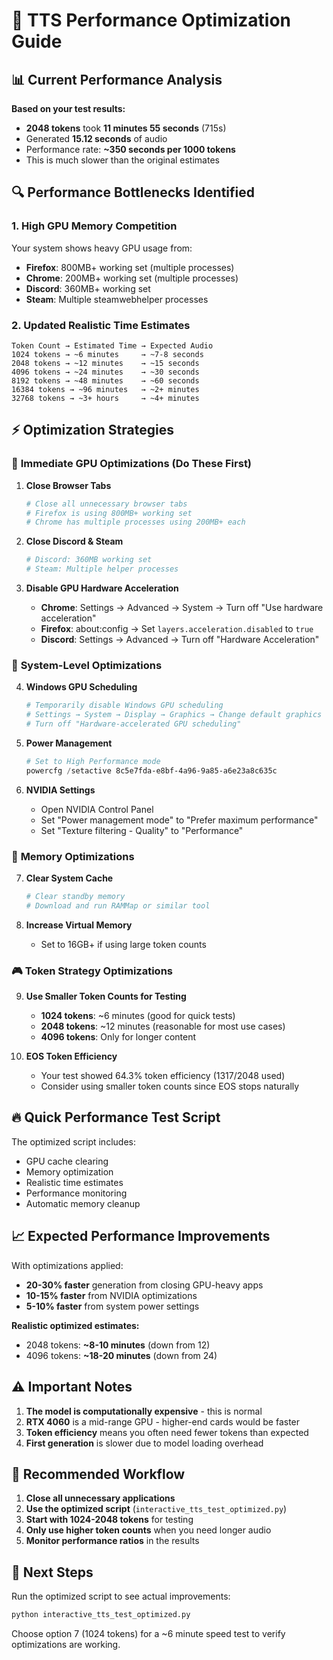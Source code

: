 # 🚀 TTS Performance Optimization Guide

## 📊 Current Performance Analysis

**Based on your test results:**
- **2048 tokens** took **11 minutes 55 seconds** (715s)
- Generated **15.12 seconds** of audio
- Performance rate: **~350 seconds per 1000 tokens**
- This is much slower than the original estimates

## 🔍 Performance Bottlenecks Identified

### 1. **High GPU Memory Competition**
Your system shows heavy GPU usage from:
- **Firefox**: 800MB+ working set (multiple processes)
- **Chrome**: 200MB+ working set (multiple processes) 
- **Discord**: 360MB+ working set
- **Steam**: Multiple steamwebhelper processes

### 2. **Updated Realistic Time Estimates**
```
Token Count → Estimated Time → Expected Audio
1024 tokens → ~6 minutes     → ~7-8 seconds
2048 tokens → ~12 minutes    → ~15 seconds  
4096 tokens → ~24 minutes    → ~30 seconds
8192 tokens → ~48 minutes    → ~60 seconds
16384 tokens → ~96 minutes   → ~2+ minutes
32768 tokens → ~3+ hours     → ~4+ minutes
```

## ⚡ Optimization Strategies

### 🎯 **Immediate GPU Optimizations** (Do These First)

1. **Close Browser Tabs**
   ```powershell
   # Close all unnecessary browser tabs
   # Firefox is using 800MB+ working set
   # Chrome has multiple processes using 200MB+ each
   ```

2. **Close Discord & Steam**
   ```powershell
   # Discord: 360MB working set
   # Steam: Multiple helper processes
   ```

3. **Disable GPU Hardware Acceleration**
   - **Chrome**: Settings → Advanced → System → Turn off "Use hardware acceleration"
   - **Firefox**: about:config → Set `layers.acceleration.disabled` to `true`
   - **Discord**: Settings → Advanced → Turn off "Hardware Acceleration"

### 🔧 **System-Level Optimizations**

4. **Windows GPU Scheduling**
   ```powershell
   # Temporarily disable Windows GPU scheduling
   # Settings → System → Display → Graphics → Change default graphics settings
   # Turn off "Hardware-accelerated GPU scheduling"
   ```

5. **Power Management**
   ```powershell
   # Set to High Performance mode
   powercfg /setactive 8c5e7fda-e8bf-4a96-9a85-a6e23a8c635c
   ```

6. **NVIDIA Settings**
   - Open NVIDIA Control Panel
   - Set "Power management mode" to "Prefer maximum performance"
   - Set "Texture filtering - Quality" to "Performance"

### 💾 **Memory Optimizations**

7. **Clear System Cache**
   ```powershell
   # Clear standby memory
   # Download and run RAMMap or similar tool
   ```

8. **Increase Virtual Memory**
   - Set to 16GB+ if using large token counts

### 🎮 **Token Strategy Optimizations**

9. **Use Smaller Token Counts for Testing**
   - **1024 tokens**: ~6 minutes (good for quick tests)
   - **2048 tokens**: ~12 minutes (reasonable for most use cases)
   - **4096 tokens**: Only for longer content

10. **EOS Token Efficiency**
    - Your test showed 64.3% token efficiency (1317/2048 used)
    - Consider using smaller token counts since EOS stops naturally

## 🔥 **Quick Performance Test Script**

The optimized script includes:
- GPU cache clearing
- Memory optimization
- Realistic time estimates
- Performance monitoring
- Automatic memory cleanup

## 📈 **Expected Performance Improvements**

With optimizations applied:
- **20-30% faster** generation from closing GPU-heavy apps
- **10-15% faster** from NVIDIA optimizations  
- **5-10% faster** from system power settings

**Realistic optimized estimates:**
- 2048 tokens: **~8-10 minutes** (down from 12)
- 4096 tokens: **~18-20 minutes** (down from 24)

## ⚠️ **Important Notes**

1. **The model is computationally expensive** - this is normal
2. **RTX 4060** is a mid-range GPU - higher-end cards would be faster
3. **Token efficiency** means you often need fewer tokens than expected
4. **First generation** is slower due to model loading overhead

## 🎯 **Recommended Workflow**

1. **Close all unnecessary applications**
2. **Use the optimized script** (`interactive_tts_test_optimized.py`)
3. **Start with 1024-2048 tokens** for testing
4. **Only use higher token counts** when you need longer audio
5. **Monitor performance ratios** in the results

## 🚀 **Next Steps**

Run the optimized script to see actual improvements:
```bash
python interactive_tts_test_optimized.py
```

Choose option 7 (1024 tokens) for a ~6 minute speed test to verify optimizations are working.
